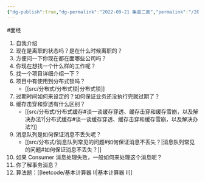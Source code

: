 ```yaml
---
{"dg-publish":true,"dg-permalink":"2022-09-21 集度二面","permalink":"/2022-09-21 集度二面/"}
---
```



#面经

1. 自我介绍
2. 现在是离职的状态吗？是在什么时候离职的？
3. 方便问一下你现在都在面哪些公司吗？
4. 你现在想找一个什么样的工作呢？
5. 找一个项目详细介绍一下？
6. 项目中有使用到分布式锁吗？
	- [[src/分布式/分布式锁\|分布式锁]]
7. 过期时间如何来设定的？如何保证业务还没执行完就过期了？
8. 缓存击穿和穿透有什么区别？
	- [[src/分布式/分布式缓存#谈一谈缓存穿透、缓存击穿和缓存雪崩，以及解决办法?\|分布式缓存#谈一谈缓存穿透、缓存击穿和缓存雪崩，以及解决办法?]]
9. 消息队列是如何保证消息不丢失呢？
	- [[src/分布式/消息队列常见的问题#如何保证消息不丢失？\|消息队列常见的问题#如何保证消息不丢失？]]
10. 如果 Consumer 消息处理失败，一般如何来处理这个消息呢？
11. 你了解事务消息？
12. 算法题：[[leetcode/基本计算器 II\|基本计算器 II]]


